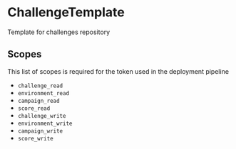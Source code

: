 # ChallengeTemplate
Template for challenges repository

## Scopes

This list of scopes is required for the token used in the deployment pipeline

- `challenge_read`
- `environment_read`
- `campaign_read`
- `score_read`
- `challenge_write`
- `environment_write`
- `campaign_write`
- `score_write`
